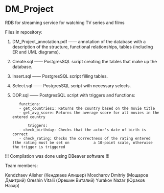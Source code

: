 # DM_Project

RDB for streaming service for watching TV series and films

Files in repository:

1) DM_Project_annotation.pdf —— annotation of the database with a description of the structure, functional relationships, tables (including ER and UML diagrams).
2) Create.sql —— PostgresSQL script creating the tables that make up the database.
3) Insert.sql —— PostgresSQL script filling tables.
4) Select.sql —— PostgresSQL script with necessary selects.
5) DOP.sql —— PostgresSQL script with triggers and functions:

	      functions:
	      - get_countries1: Returns the country based on the movie title
	      - get_avg_score: Returns the average score for all movies in the entered country

              triggers:
	      - check_birthday: Checks that the actor's date of birth is correct
  	      - check_rating: Checks the correctness of the rating entered (the rating must be set on 	        a 10-point scale, otherwise the trigger is triggered

!!!  Compilation was done using DBeaver software !!!

Team members:

Kendzhaev Alisher (Кенджаев Алишер)
Moscharov Dmitriy (Мощаров Дмитрий)
Oreshin Vitalii (Орешин Виталий)
Yurakov Nazar (Юраков Назар)
